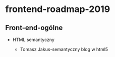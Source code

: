 # frontend-roadmap-2019

<h2>Front-end-ogólne</h2>

<ul>
  <li>HTML semantyczny</li>
  <ul>
    <li><a hreh="https://tutorials.comandeer.pl/html5-blog.html">Tomasz Jakus-semantyczny blog w html5</a></li>
</ul>
